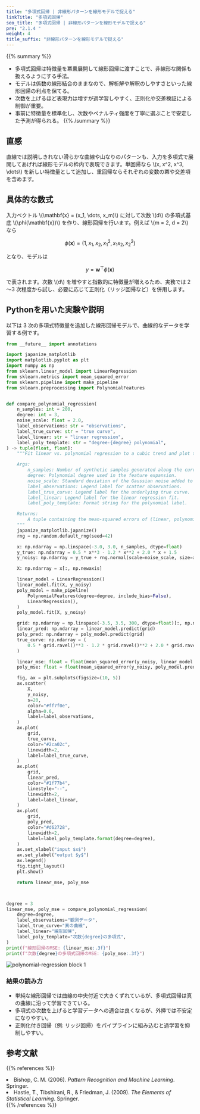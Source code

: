 ```yaml
---
title: "多項式回帰 | 非線形パターンを線形モデルで捉える"
linkTitle: "多項式回帰"
seo_title: "多項式回帰 | 非線形パターンを線形モデルで捉える"
pre: "2.1.4 "
weight: 4
title_suffix: "非線形パターンを線形モデルで捉える"
---
```


{{% summary %}}
- 多項式回帰は特徴量を冪乗展開して線形回帰に渡すことで、非線形な関係も扱えるようにする手法。
- モデルは係数の線形結合のままなので、解析解や解釈のしやすさといった線形回帰の利点を保てる。
- 次数を上げるほど表現力は増すが過学習しやすく、正則化や交差検証による制御が重要。
- 事前に特徴量を標準化し、次数やペナルティ強度を丁寧に選ぶことで安定した予測が得られる。
{{% /summary %}}

## 直感
直線では説明しきれない滑らかな曲線や山なりのパターンも、入力を多項式で展開してあげれば線形モデルの枠内で表現できます。単回帰なら \\(x, x^2, x^3, \dots\\) を新しい特徴量として追加し、重回帰ならそれぞれの変数の冪や交差項を含めます。

## 具体的な数式
入力ベクトル \\(\mathbf{x} = (x_1, \dots, x_m)\\) に対して次数 \\(d\\) の多項式基底 \\(\phi(\mathbf{x})\\) を作り、線形回帰を行います。例えば \\(m = 2, d = 2\\) なら

$$
\phi(\mathbf{x}) = (1, x_1, x_2, x_1^2, x_1 x_2, x_2^2)
$$

となり、モデルは

$$
y = \mathbf{w}^\top \phi(\mathbf{x})
$$

で表されます。次数 \\(d\\) を増やすと指数的に特徴量が増えるため、実務では 2～3 次程度から試し、必要に応じて正則化（リッジ回帰など）を併用します。

## Pythonを用いた実験や説明
以下は 3 次の多項式特徴量を追加した線形回帰モデルで、曲線的なデータを学習する例です。

```python
from __future__ import annotations

import japanize_matplotlib
import matplotlib.pyplot as plt
import numpy as np
from sklearn.linear_model import LinearRegression
from sklearn.metrics import mean_squared_error
from sklearn.pipeline import make_pipeline
from sklearn.preprocessing import PolynomialFeatures


def compare_polynomial_regression(
    n_samples: int = 200,
    degree: int = 3,
    noise_scale: float = 2.0,
    label_observations: str = "observations",
    label_true_curve: str = "true curve",
    label_linear: str = "linear regression",
    label_poly_template: str = "degree-{degree} polynomial",
) -> tuple[float, float]:
    """Fit linear vs. polynomial regression to a cubic trend and plot the results.

    Args:
        n_samples: Number of synthetic samples generated along the curve.
        degree: Polynomial degree used in the feature expansion.
        noise_scale: Standard deviation of the Gaussian noise added to targets.
        label_observations: Legend label for scatter observations.
        label_true_curve: Legend label for the underlying true curve.
        label_linear: Legend label for the linear regression fit.
        label_poly_template: Format string for the polynomial label.

    Returns:
        A tuple containing the mean-squared errors of (linear, polynomial) models.
    """
    japanize_matplotlib.japanize()
    rng = np.random.default_rng(seed=42)

    x: np.ndarray = np.linspace(-3.0, 3.0, n_samples, dtype=float)
    y_true: np.ndarray = 0.5 * x**3 - 1.2 * x**2 + 2.0 * x + 1.5
    y_noisy: np.ndarray = y_true + rng.normal(scale=noise_scale, size=x.shape)

    X: np.ndarray = x[:, np.newaxis]

    linear_model = LinearRegression()
    linear_model.fit(X, y_noisy)
    poly_model = make_pipeline(
        PolynomialFeatures(degree=degree, include_bias=False),
        LinearRegression(),
    )
    poly_model.fit(X, y_noisy)

    grid: np.ndarray = np.linspace(-3.5, 3.5, 300, dtype=float)[:, np.newaxis]
    linear_pred: np.ndarray = linear_model.predict(grid)
    poly_pred: np.ndarray = poly_model.predict(grid)
    true_curve: np.ndarray = (
        0.5 * grid.ravel()**3 - 1.2 * grid.ravel()**2 + 2.0 * grid.ravel() + 1.5
    )

    linear_mse: float = float(mean_squared_error(y_noisy, linear_model.predict(X)))
    poly_mse: float = float(mean_squared_error(y_noisy, poly_model.predict(X)))

    fig, ax = plt.subplots(figsize=(10, 5))
    ax.scatter(
        X,
        y_noisy,
        s=20,
        color="#ff7f0e",
        alpha=0.6,
        label=label_observations,
    )
    ax.plot(
        grid,
        true_curve,
        color="#2ca02c",
        linewidth=2,
        label=label_true_curve,
    )
    ax.plot(
        grid,
        linear_pred,
        color="#1f77b4",
        linestyle="--",
        linewidth=2,
        label=label_linear,
    )
    ax.plot(
        grid,
        poly_pred,
        color="#d62728",
        linewidth=2,
        label=label_poly_template.format(degree=degree),
    )
    ax.set_xlabel("input $x$")
    ax.set_ylabel("output $y$")
    ax.legend()
    fig.tight_layout()
    plt.show()

    return linear_mse, poly_mse



degree = 3
linear_mse, poly_mse = compare_polynomial_regression(
    degree=degree,
    label_observations="観測データ",
    label_true_curve="真の曲線",
    label_linear="線形回帰",
    label_poly_template="次数{degree}の多項式",
)
print(f"線形回帰のMSE: {linear_mse:.3f}")
print(f"次数{degree}の多項式回帰のMSE: {poly_mse:.3f}")

```


![polynomial-regression block 1](/images/basic/regression/polynomial-regression_block01_ja.png)

### 結果の読み方
- 単純な線形回帰では曲線の中央付近で大きくずれているが、多項式回帰は真の曲線に沿って学習できている。
- 多項式の次数を上げると学習データへの適合は良くなるが、外挿では不安定になりやすい。
- 正則化付き回帰（例: リッジ回帰）をパイプラインに組み込むと過学習を抑制しやすい。

## 参考文献
{{% references %}}
<li>Bishop, C. M. (2006). <i>Pattern Recognition and Machine Learning</i>. Springer.</li>
<li>Hastie, T., Tibshirani, R., &amp; Friedman, J. (2009). <i>The Elements of Statistical Learning</i>. Springer.</li>
{{% /references %}}
